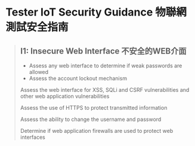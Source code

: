 # Tester IoT Security Guidance 物聯網測試安全指南

> ## I1: Insecure Web Interface 不安全的WEB介面
> - Assess any web interface to determine if weak passwords are allowed
> - Assess the account lockout mechanism
>
> Assess the web interface for XSS, SQLi and CSRF vulnerabilities and other web application vulnerabilities
>
> Assess the use of HTTPS to protect transmitted information
>
> Assess the ability to change the username and password
>
> Determine if web application firewalls are used to protect web interfaces

